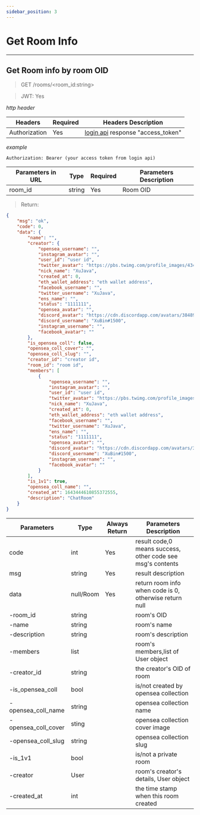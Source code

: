 ```yaml
---
sidebar_position: 3
---
```


# Get Room Info
___
## Get Room info by room OID
> GET /rooms/<room_id:string>

> JWT: Yes

*http header*

| Headers  | Required |  Headers Description|
| ------------- | ------------- |--------|
| Authorization  | Yes  |  [login api](/docs/SwapChat/User/user-login#login-with-metamask-sign) response "access_token" |

*example*

```
Authorization: Bearer (your access token from login api)
```

| Parameters in URL | Type | Required |  Parameters Description|
| -----------|---- | ------------- |--------|
| room_id |string | Yes  |  Room OID  |

> Return:

```json
{
    "msg": "ok",
    "code": 0,
    "data": {
        "name": "",
        "creator": {
            "opensea_username": "",
            "instagram_avatar": "",
            "user_id": "user id",
            "twitter_avatar": "https://pbs.twimg.com/profile_images/434870163112869889/jL1GyLM9_400x400.png",
            "nick_name": "XuJava",
            "created_at": 0,
            "eth_wallet_address": "eth wallet address",
            "facebook_username": "",
            "twitter_username": "XuJava",
            "ens_name": "",
            "status": "1111111",
            "opensea_avatar": "",
            "discord_avatar": "https://cdn.discordapp.com/avatars/384890640573530113/8f52c8903295f6d90fcabf7e6d0fc110.png?size=1024",
            "discord_username": "XuBin#1500",
            "instagram_username": "",
            "facebook_avatar": ""
        },
        "is_opensea_coll": false,
        "opensea_coll_cover": "",
        "opensea_coll_slug": "",
        "creator_id": "creator id",
        "room_id": "room id",
        "members": [
            {
                "opensea_username": "",
                "instagram_avatar": "",
                "user_id": "user id",
                "twitter_avatar": "https://pbs.twimg.com/profile_images/434870163112869889/jL1GyLM9_400x400.png",
                "nick_name": "XuJava",
                "created_at": 0,
                "eth_wallet_address": "eth wallet address",
                "facebook_username": "",
                "twitter_username": "XuJava",
                "ens_name": "",
                "status": "1111111",
                "opensea_avatar": "",
                "discord_avatar": "https://cdn.discordapp.com/avatars/384890640573530113/8f52c8903295f6d90fcabf7e6d0fc110.png?size=1024",
                "discord_username": "XuBin#1500",
                "instagram_username": "",
                "facebook_avatar": ""
            }
        ],
        "is_1v1": true,
        "opensea_coll_name": "",
        "created_at": 1643444610855372555,
        "description": "ChatRoom"
    }
}
```

| Parameters | Type | Always Return |  Parameters Description|
| -----------|--- | ------------- |--------|
| code |int  | Yes  |  result code,0 means success, other code see msg's contents  |
| msg |string | Yes  | result description   |
| data | null/Room| Yes  | return room info when code is 0, otherwise return null |
| -room_id |string |   | room's OID |
| -name |string |   | room's name |
| -description |string |   | room's description |
| -members |list |   |room's members,list of User object |
| -creator_id |string |   | the creator's OID of room |
| -is_opensea_coll|bool  |   | is/not created by opensea collection |
| -opensea_coll_name |string |   | opensea collection name |
| -opensea_coll_cover|sting  |   | opensea collection cover image |
| -opensea_coll_slug |string |   | opensea collection slug |
| -is_1v1  |bool|   | is/not a private room |
| -creator| User |   | room's creator's details, User object |
| -created_at |int |   | the time stamp when this room created |

